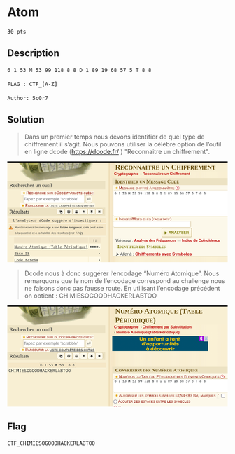 # Atom
```
30 pts
```
## Description
```
6 1 53 M 53 99 118 8 8 D 1 89 19 68 57 5 T 8 8

FLAG : CTF_[A-Z]

Author: 5c0r7

```

## Solution 

> Dans un premier temps nous devons identifier de quel type de chiffrement il s’agit. 
Nous pouvons utiliser la célèbre option de l’outil en ligne dcode (https://dcode.fr/ )  "Reconnaitre un chiffrement".


<img src="File/reconAtom.png">


> Dcode nous à donc suggérer l’encodage “Numéro Atomique”. Nous remarquons que le nom de l’encodage correspond au challenge nous ne faisons donc pas fausse route. En utilisant l’encodage précédent on obtient : CHIMIESOGOODHACKERLABTOO



<img src="File/dcodeAtom.png">

## Flag
```
CTF_CHIMIESOGOODHACKERLABTOO
```
